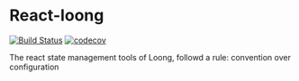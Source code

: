 # React-loong

[![Build Status](https://travis-ci.org/yoyayoyayoya/react-loong.svg?branch=master)](https://travis-ci.org/yoyayoyayoya/react-loong)
[![codecov](https://codecov.io/gh/yoyayoyayoya/react-loong/branch/master/graph/badge.svg)](https://codecov.io/gh/yoyayoyayoya/react-loong)

The react state management tools of Loong, followd a rule: convention over configuration
